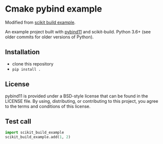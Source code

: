 Cmake pybind example
==============

Modified from [scikit build example](https://github.com/pybind/scikit_build_example).

An example project built with [pybind11](https://github.com/pybind/pybind11) and scikit-build. Python 3.6+ (see older commits for older versions of Python).


Installation
------------

- clone this repository
- `pip install .`



License
-------

pybind11 is provided under a BSD-style license that can be found in the LICENSE
file. By using, distributing, or contributing to this project, you agree to the
terms and conditions of this license.

Test call
---------

```python
import scikit_build_example
scikit_build_example.add(1, 2)
```


